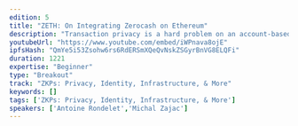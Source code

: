 ```yaml
---
edition: 5
title: "ZETH: On Integrating Zerocash on Ethereum"
description: "Transaction privacy is a hard problem on an account-based blockchain such as Ethereum. While Ben-Sasson et al. presented the Zerocash protocol [BCG+14] as a decentralized anonymous payment (DAP) scheme standing on top of Bitcoin, no study about the integration of such DAP on top of a ledger defined in the account model was provided. In this paper we aim to fill this gap and propose ZETH, an adaptation of Zerocash that can be deployed on top of Ethereum without making any change to the base layer. Our study shows that not only ZETH could be used to transfer Ether, the base currency of Ethereum, but it could also be used to transfer other types of smart contract-based digital assets. We propose an analysis of ZETH's privacy promises and argue that information leakages intrinsic to the use of this protocol are controlled and well-defined, which makes it a viable solution to support private transactions in the context of public and permissioned chains."
youtubeUrl: "https://www.youtube.com/embed/iWPnava8ojE"
ipfsHash: "QmYe5i53Zsohw6rs6RdERSmXQeQvNskZSGyrBnVG8ELQFi"
duration: 1221
expertise: "Beginner"
type: "Breakout"
track: "ZKPs: Privacy, Identity, Infrastructure, & More"
keywords: []
tags: ['ZKPs: Privacy, Identity, Infrastructure, & More']
speakers: ['Antoine Rondelet','Michal Zajac']
---
```

